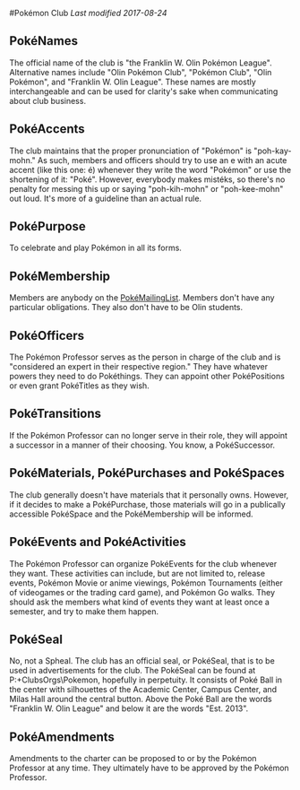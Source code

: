 #Pokémon Club
*Last modified 2017-08-24*

## PokéNames
The official name of the club is "the Franklin W. Olin Pokémon League". Alternative names include "Olin Pokémon Club", "Pokémon Club", "Olin Pokémon", and "Franklin W. Olin League". These names are mostly interchangeable and can be used for clarity's sake when communicating about club business.

## PokéAccents
The club maintains that the proper pronunciation of "Pokémon" is "poh-kay-mohn." As such, members and officers should try to use an e with an acute accent (like this one: é) whenever they write the word "Pokémon" or use the shortening of it: "Poké". However, everybody makes mistéks, so there's no penalty for messing this up or saying "poh-kih-mohn" or "poh-kee-mohn" out loud. It's more of a guideline than an actual rule.

## PokéPurpose
To celebrate and play Pokémon in all its forms.

## PokéMembership
Members are anybody on the [PokéMailingList](https://lists.olin.edu/mailman/listinfo/pokemon). Members don't have any particular obligations. They also don't have to be Olin students.

## PokéOfficers
The Pokémon Professor serves as the person in charge of the club and is "considered an expert in their respective region." They have whatever powers they need to do Pokéthings. They can appoint other PokéPositions or even grant PokéTitles as they wish. 

## PokéTransitions
If the Pokémon Professor can no longer serve in their role, they will appoint a successor in a manner of their choosing. You know, a PokéSuccessor.

## PokéMaterials, PokéPurchases and PokéSpaces
The club generally doesn't have materials that it personally owns. However, if it decides to make a PokéPurchase, those materials will go in a publically accessible PokéSpace and the PokéMembership will be informed.

## PokéEvents and PokéActivities
The Pokémon Professor can organize PokéEvents for the club whenever they want. These activities can include, but are not limited to, release events, Pokémon Movie or anime viewings, Pokémon Tournaments (either of videogames or the trading card game), and Pokémon Go walks. They should ask the members what kind of events they want at least once a semester, and try to make them happen.

## PokéSeal
No, not a Spheal. The club has an official seal, or PokéSeal, that is to be used in advertisements for the club. The PokéSeal can be found at P:\+ClubsOrgs\Pokemon, hopefully in perpetuity. It consists of Poké Ball in the center with silhouettes of the Academic Center, Campus Center, and Milas Hall around the central button. Above the Poké Ball are the words "Franklin W. Olin League" and below it are the words "Est. 2013".

## PokéAmendments
Amendments to the charter can be proposed to or by the Pokémon Professor at any time. They ultimately have to be approved by the Pokémon Professor.
